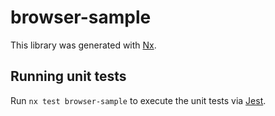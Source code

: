 # browser-sample

This library was generated with [Nx](https://nx.dev).

## Running unit tests

Run `nx test browser-sample` to execute the unit tests via [Jest](https://jestjs.io).
